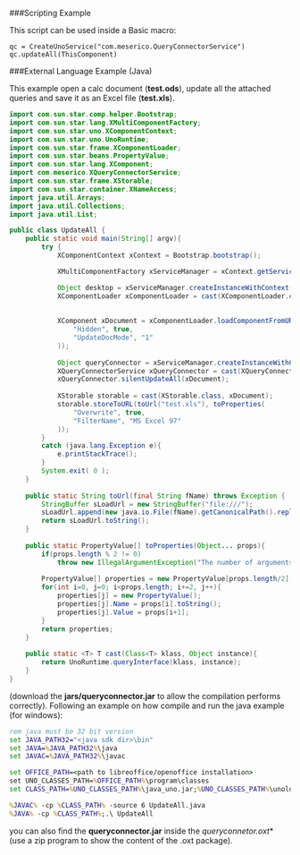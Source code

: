 ###Scripting Example

This script can be used inside a Basic macro:

```vbnet
qc = CreateUnoService("com.meserico.QueryConnectorService")
qc.updateAll(ThisComponent)
```

###External Language Example (Java)

This example open a calc document (**test.ods**), update all the attached queries and save it as an Excel file (**test.xls**).

```java
import com.sun.star.comp.helper.Bootstrap;
import com.sun.star.lang.XMultiComponentFactory;
import com.sun.star.uno.XComponentContext;
import com.sun.star.uno.UnoRuntime;
import com.sun.star.frame.XComponentLoader;
import com.sun.star.beans.PropertyValue;
import com.sun.star.lang.XComponent;
import com.meserico.XQueryConnectorService;
import com.sun.star.frame.XStorable;
import com.sun.star.container.XNameAccess;
import java.util.Arrays;
import java.util.Collections;
import java.util.List;

public class UpdateAll {
	public static void main(String[] argv){
		try {
            XComponentContext xContext = Bootstrap.bootstrap();

            XMultiComponentFactory xServiceManager = xContext.getServiceManager();

			Object desktop = xServiceManager.createInstanceWithContext("com.sun.star.frame.Desktop", xContext);
            XComponentLoader xComponentLoader = cast(XComponentLoader.class, desktop );
			
			
            XComponent xDocument = xComponentLoader.loadComponentFromURL(toUrl("test.ods"), "_blank", 0, toProperties(
				"Hidden", true,
				"UpdateDocMode", "1"
			));
			
			Object queryConnector = xServiceManager.createInstanceWithContext("com.meserico.QueryConnectorService", xContext );
			XQueryConnectorService xQueryConnector = cast(XQueryConnectorService.class, queryConnector);
			xQueryConnector.silentUpdateAll(xDocument);
			
			XStorable storable = cast(XStorable.class, xDocument);
			storable.storeToURL(toUrl("test.xls"), toProperties(
				"Overwrite", true,
				"FilterName", "MS Excel 97"
			));
        }
        catch (java.lang.Exception e){
            e.printStackTrace();
        }
        System.exit( 0 );
	}
	
	public static String toUrl(final String fName) throws Exception {
		StringBuffer sLoadUrl = new StringBuffer("file:///");
		sLoadUrl.append(new java.io.File(fName).getCanonicalPath().replace('\\', '/').replace("#", "%23"));
		return sLoadUrl.toString();
	}
	
	public static PropertyValue[] toProperties(Object... props){
		if(props.length % 2 != 0)
			throw new IllegalArgumentException("The number of arguments must be even.");
		
		PropertyValue[] properties = new PropertyValue[props.length/2];
		for(int i=0, j=0; i<props.length; i+=2, j++){
			properties[j] = new PropertyValue();
			properties[j].Name = props[i].toString();
			properties[j].Value = props[i+1];
		}
		return properties;
	}
	
	public static <T> T cast(Class<T> klass, Object instance){
		return UnoRuntime.queryInterface(klass, instance);
	} 
}
```
(download the **jars/queryconnector.jar** to allow the compilation performs correctly).
Following an example on how compile and run the java example (for windows):

```bat
rem java must be 32 bit version
set JAVA_PATH32="<java sdk dir>\bin"
set JAVA=%JAVA_PATH32%\java
set JAVAC=%JAVA_PATH32%\javac

set OFFICE_PATH=<path to libreoffice/openoffice installation>
set UNO_CLASSES_PATH=%OFFICE_PATH%\program\classes
set CLASS_PATH=%UNO_CLASSES_PATH%\java_uno.jar;%UNO_CLASSES_PATH%\unoloader.jar;%UNO_CLASSES_PATH%\unoil.jar;%UNO_CLASSES_PATH%\juh.jar;<path to the queryconnector.jar>

%JAVAC% -cp %CLASS_PATH% -source 6 UpdateAll.java
%JAVA% -cp %CLASS_PATH%;.\ UpdateAll
```
you can also find the **queryconnector.jar** inside the **queryconnetor*.oxt** (use a zip program to show the content of the .oxt package).
